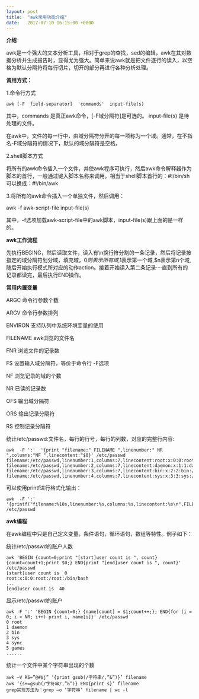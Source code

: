 ```yaml
---
layout: post
title:  "awk常用功能介绍"
date:   2017-07-10 16:15:00 +0800
---
```

**介绍**

awk是一个强大的文本分析工具，相对于grep的查找，sed的编辑，awk在其对数据分析并生成报告时，显得尤为强大。简单来说awk就是把文件逐行的读入，以空格为默认分隔符将每行切片，切开的部分再进行各种分析处理。

**调用方式：**

1.命令行方式

```
awk [-F  field-separator]  'commands'  input-file(s)
```

其中，commands 是真正awk命令，[-F域分隔符]是可选的。 input-file(s) 是待处理的文件。

在awk中，文件的每一行中，由域分隔符分开的每一项称为一个域。通常，在不指名-F域分隔符的情况下，默认的域分隔符是空格。

2.shell脚本方式

将所有的awk命令插入一个文件，并使awk程序可执行，然后awk命令解释器作为脚本的首行，一般通过键入脚本名称来调用。相当于shell脚本首行的：#!/bin/sh可以换成：#!/bin/awk

3.将所有的awk命令插入一个单独文件，然后调用：

awk -f awk-script-file input-file(s)

其中，-f选项加载awk-script-file中的awk脚本，input-file(s)跟上面的是一样的。

**awk工作流程**

先执行BEGING，然后读取文件，读入有\n换行符分割的一条记录，然后将记录按指定的域分隔符划分域，填充域，$0则表示所有域,$1表示第一个域,$n表示第n个域,随后开始执行模式所对应的动作action。接着开始读入第二条记录····直到所有的记录都读完，最后执行END操作。

**常用内置变量**

ARGC               命令行参数个数

ARGV               命令行参数排列

ENVIRON            支持队列中系统环境变量的使用

FILENAME           awk浏览的文件名

FNR                浏览文件的记录数

FS                 设置输入域分隔符，等价于命令行 -F选项

NF                 浏览记录的域的个数

NR                 已读的记录数

OFS                输出域分隔符

ORS                输出记录分隔符

RS                 控制记录分隔符

统计/etc/passwd:文件名，每行的行号，每行的列数，对应的完整行内容:

```
awk  -F ':'  '{print "filename:" FILENAME ",linenumber:" NR ",columns:"NF ",linecontent:"$0}' /etc/passwd
filename:/etc/passwd,linenumber:1,columns:7,linecontent:root:x:0:0:root:/root:/bin/bash
filename:/etc/passwd,linenumber:2,columns:7,linecontent:daemon:x:1:1:daemon:/usr/sbin:/bin/sh
filename:/etc/passwd,linenumber:3,columns:7,linecontent:bin:x:2:2:bin:/bin:/bin/sh
filename:/etc/passwd,linenumber:4,columns:7,linecontent:sys:x:3:3:sys:/dev:/bin/sh
```
可以使用printf进行格式化输出：

```
awk  -F ':'  '{printf("filename:%10s,linenumber:%s,columns:%s,linecontent:%s\n",FILENAME,NR,NF,$0)}' /etc/passwd
```

**awk编程**

在awk编程中只是自己定义变量，条件语句，循环语句，数组等特性。例子如下：

统计/etc/passwd的账户人数

```
awk 'BEGIN {count=0;print "[start]user count is ", count} {count=count+1;print $0;} END{print "[end]user count is ", count}' /etc/passwd
[start]user count is  0
root:x:0:0:root:/root:/bin/bash
...
[end]user count is  40
```

显示/etc/passwd的账户

```
awk -F ':' 'BEGIN {count=0;} {name[count] = $1;count++;}; END{for (i = 0; i < NR; i++) print i, name[i]}' /etc/passwd
0 root
1 daemon
2 bin
3 sys
4 sync
5 games
......
```

统计一个文件中某个字符串出现的个数

```
awk –V RS=”@#$j” ‘{print gsub(/字符串/,”&”)}’ filename
awk ‘{s+=gsub(/字符串/,”&”)} END{print s}’ filename
grep实现方法为：grep –o ‘字符串’ filename | wc -l
```
